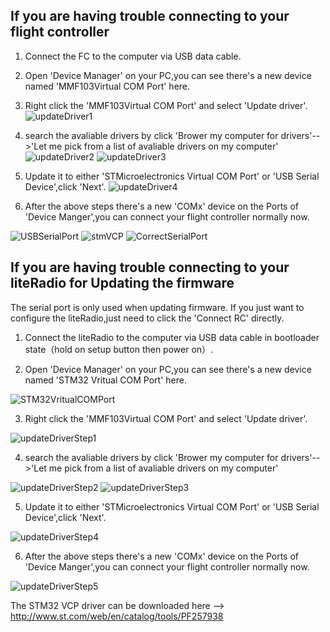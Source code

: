 ## If you are having trouble connecting to your flight controller
1. Connect the FC to the computer via USB data cable.

2. Open 'Device Manager' on your PC,you can see there's a new device named 'MMF103Virtual COM Port' here.

3. Right click the 'MMF103Virtual COM Port' and select 'Update driver'.
 ![updateDriver1](https://github.com/hexaforce/BETAFPV_Configurator/blob/main/docs/image/updateVCP/updateDriver1.png)

4. search the avaliable drivers by click 'Brower my computer for drivers'-->'Let me pick from a list of avaliable drivers on my computer'
![updateDriver2](https://github.com/hexaforce/BETAFPV_Configurator/blob/main/docs/image/updateVCP/updateDriver2.png)
![updateDriver3](https://github.com/hexaforce/BETAFPV_Configurator/blob/main/docs/image/updateVCP/updateDriver3.png)

5. Update it to either 'STMicroelectronics Virtual COM Port' or 'USB Serial Device',click 'Next'.
![updateDriver4](https://github.com/hexaforce/BETAFPV_Configurator/blob/main/docs/image/updateVCP/updateDriver4.png)

6. After the above steps there's a new 'COMx' device on the Ports of 'Device Manger',you can connect your flight controller normally now.

![USBSerialPort](https://github.com/hexaforce/BETAFPV_Configurator/blob/main/docs/image/updateVCP/USBSerialPort.png)
![stmVCP](https://github.com/hexaforce/BETAFPV_Configurator/blob/main/docs/image/updateVCP/stmVCP.png)
![CorrectSerialPort](https://github.com/hexaforce/BETAFPV_Configurator/blob/main/docs/image/updateVCP/CorrectSerialPort.png)



## If you are having trouble connecting to your liteRadio for Updating the firmware
The serial port is only used when updating firmware. If you just want to configure the liteRadio,just need to click the 'Connect RC' directly.

1. Connect the liteRadio to the computer via USB data cable in bootloader state（hold on setup button then power on）.

2. Open 'Device Manager' on your PC,you can see there's a new device named 'STM32 Vritual COM Port' here.

![STM32VritualCOMPort](https://github.com/hexaforce/BETAFPV_Configurator/blob/main/docs/image/updateToUSBSerialDevice/STM32VritualCOMPort.png)

3. Right click the 'MMF103Virtual COM Port' and select 'Update driver'.

![updateDriverStep1](https://github.com/hexaforce/BETAFPV_Configurator/blob/main/docs/image/updateToUSBSerialDevice/updateDriverStep1.png)


4. search the avaliable drivers by click 'Brower my computer for drivers'-->'Let me pick from a list of avaliable drivers on my computer'

![updateDriverStep2](https://github.com/hexaforce/BETAFPV_Configurator/blob/main/docs/image/updateToUSBSerialDevice/updateDriverStep2.png)
![updateDriverStep3](https://github.com/hexaforce/BETAFPV_Configurator/blob/main/docs/image/updateToUSBSerialDevice/updateDriverStep3.png)

5. Update it to either 'STMicroelectronics Virtual COM Port' or 'USB Serial Device',click 'Next'.


![updateDriverStep4](https://github.com/hexaforce/BETAFPV_Configurator/blob/main/docs/image/updateToUSBSerialDevice/updateDriverStep4.png)

6. After the above steps there's a new 'COMx' device on the Ports of 'Device Manger',you can connect your flight controller normally now.

![updateDriverStep5](https://github.com/hexaforce/BETAFPV_Configurator/blob/main/docs/image/updateToUSBSerialDevice/updateDriverStep5.png)


The STM32 VCP driver can be downloaded here --> http://www.st.com/web/en/catalog/tools/PF257938

